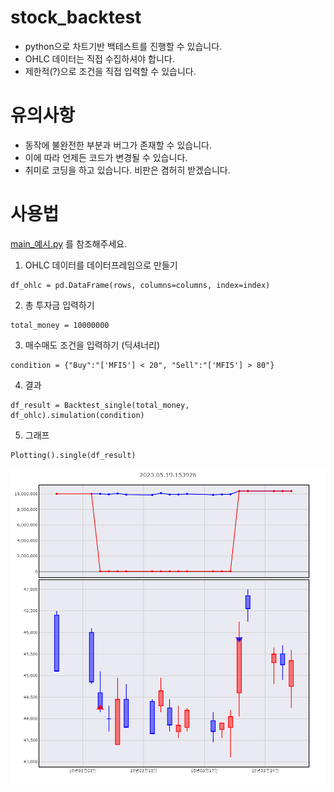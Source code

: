 # stock_backtest
- python으로 차트기반 백테스트를 진행할 수 있습니다.
- OHLC 데이터는 직접 수집하셔야 합니다.
- 제한적(?)으로 조건을 직접 입력할 수 있습니다.

# 유의사항
- 동작에 불완전한 부분과 버그가 존재할 수 있습니다.
- 이에 따라 언제든 코드가 변경될 수 있습니다.
- 취미로 코딩을 하고 있습니다. 비판은 겸허히 받겠습니다.

# 사용법
[main_예시.py](https://github.com/potatohead78/stock_backtest/blob/main/main_%EC%98%88%EC%8B%9C.py) 를 참조해주세요.
1. OHLC 데이터를 데이터프레임으로 만들기
```
df_ohlc = pd.DataFrame(rows, columns=columns, index=index)
```
2. 총 투자금 입력하기
```
total_money = 10000000
```
3. 매수매도 조건을 입력하기 (딕셔너리)
```
condition = {"Buy":"['MFI5'] < 20", "Sell":"['MFI5'] > 80"}
```
4. 결과
```
df_result = Backtest_single(total_money, df_ohlc).simulation(condition)
```
5. 그래프
```
Plotting().single(df_result)
```
<img src="결과/newplot.png" width="600px"></img>

